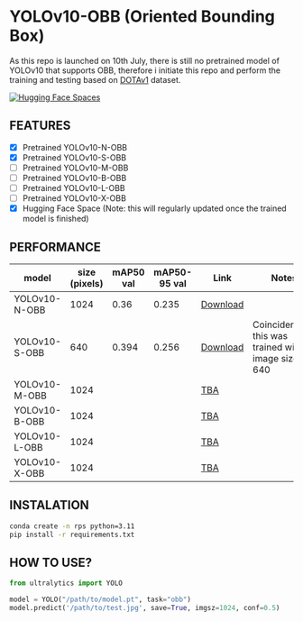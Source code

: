 # YOLOv10-OBB (Oriented Bounding Box)

As this repo is launched on 10th July, there is still no pretrained model of YOLOv10 that supports OBB, therefore i initiate this repo and perform the training and testing based on [DOTAv1](https://captain-whu.github.io/DOTA/index.html) dataset.

[![Hugging Face Spaces](https://img.shields.io/badge/%F0%9F%A4%97%20Hugging%20Face-Spaces-blue)](https://huggingface.co/spaces/hamhanry/YOLOv10-OBB)

## FEATURES
- [x] Pretrained YOLOv10-N-OBB
- [x] Pretrained YOLOv10-S-OBB
- [ ] Pretrained YOLOv10-M-OBB
- [ ] Pretrained YOLOv10-B-OBB
- [ ] Pretrained YOLOv10-L-OBB
- [ ] Pretrained YOLOv10-X-OBB
- [x] Hugging Face Space (Note: this will regularly updated once the trained model is finished)

## PERFORMANCE
| model | size (pixels) | mAP50 val | mAP50-95 val | Link | Notes |
| ----- | ------------- | --------- | ------------ | ---- | ----- |
|YOLOv10-N-OBB| 1024|0.36|0.235|[Download](https://huggingface.co/spaces/hamhanry/YOLOv10-OBB/blob/main/pretrained/yolov10n-obb.pt)
|YOLOv10-S-OBB| 640|0.394|0.256|[Download](https://huggingface.co/spaces/hamhanry/YOLOv10-OBB/blob/main/pretrained/yolov10s-640-obb.pt) |Coincidentally, this was trained with image size 640 |
|YOLOv10-M-OBB| 1024|  |  | [TBA]() | |
|YOLOv10-B-OBB| 1024|  |  | [TBA]() | |
|YOLOv10-L-OBB| 1024|  |  | [TBA]() | |
|YOLOv10-X-OBB| 1024|  |  | [TBA]() | |


## INSTALATION
```bash
conda create -n rps python=3.11
pip install -r requirements.txt
```

## HOW TO USE?
```python
from ultralytics import YOLO

model = YOLO("/path/to/model.pt", task="obb")
model.predict('/path/to/test.jpg', save=True, imgsz=1024, conf=0.5)
```


